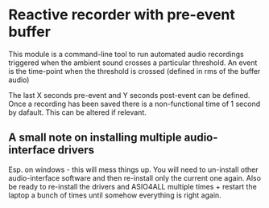 # Reactive recorder with pre-event buffer
This module is a command-line tool to run automated audio recordings triggered when the ambient sound crosses a particular threshold. An event is the time-point when the threshold is crossed (defined in rms of the buffer audio)

The last X seconds pre-event and Y seconds post-event can be defined. 
Once a recording has been saved there is a non-functional time of 1 second by dafault. This can be altered if relevant.


## A small note on installing multiple audio-interface drivers
Esp. on windows - this will mess things up. You will need to un-install other audio-interface software and then re-install only the current one again. 
Also be ready to re-install the drivers and ASIO4ALL multiple times + restart the laptop a bunch of times until somehow everything is right again.
